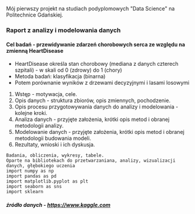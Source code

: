 Mój pierwszy projekt na studiach podyplomowych "Data Science" na Politechnice Gdańskiej.

### Raport z analizy i modelowania danych

#### Cel badań - przewidywanie zdarzeń chorobowych serca ze względu na zmienną HeartDisease
* HeartDisease  określa stan chorobowy (mediana z danych czterech szpitali) - w skali od 0 (zdrowy) do 1 (chory)
* Metoda badań: klasyfikacja (binarna)
* Potem porównanie wyników z drzewami decyzyjnymi i lasami losowymi

1. Wstęp - motywacja, cele.
2. Opis danych - struktura zbiorów, opis zmiennych, pochodzenie.
3. Opis procesu przygotowywania danych do analizy i modelowania - kolejne kroki.
4. Analiza danych - przyjęte założenia, krótki opis metod i obranej metodologii analizy.
5. Modelowanie danych - przyjęte założenia, krótki opis metod i obranej metodologii budowania modeli.
6. Rezultaty, wnioski i ich dyskusja.

```
Badania, obliczenia, wykresy, tabele.
Oparte na bibliotekach do przetwarzaniana, analizy, wizualizacji danych, głębokiego uczenia
import numpy as np
import pandas as pd
import matplotlib.pyplot as plt
import seaborn as sns
import sklearn
```
##### źródło danych - https://www.kaggle.com
